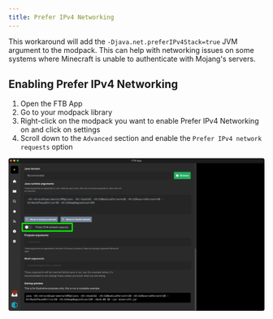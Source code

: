 ```yaml
---
title: Prefer IPv4 Networking
---
```


This workaround will add the `-Djava.net.preferIPv4Stack=true` JVM argument to the modpack. This can help with networking issues on some systems where Minecraft is unable to authenticate with Mojang's servers.

## Enabling Prefer IPv4 Networking

1. Open the FTB App
2. Go to your modpack library
3. Right-click on the modpack you want to enable Prefer IPv4 Networking on and click on settings
4. Scroll down to the `Advanced` section and enable the `Prefer IPv4 network requests` option

![Enable Prefer IPv4 Networking](../../_assets/images/ftb-app-settings-prefer-ipv4.webp)

